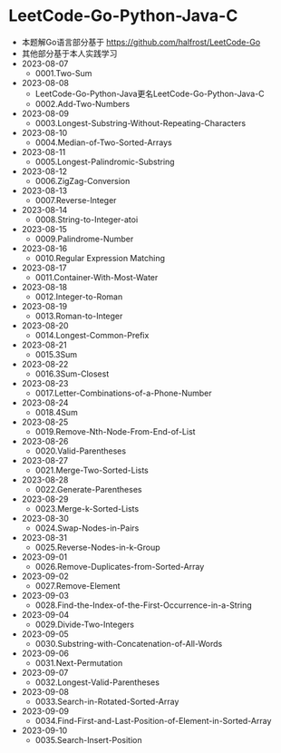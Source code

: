 # LeetCode-Go-Python-Java-C
- 本题解Go语言部分基于
https://github.com/halfrost/LeetCode-Go
- 其他部分基于本人实践学习
- 2023-08-07
  - 0001.Two-Sum
- 2023-08-08
  - LeetCode-Go-Python-Java更名LeetCode-Go-Python-Java-C
  - 0002.Add-Two-Numbers
- 2023-08-09
  - 0003.Longest-Substring-Without-Repeating-Characters
- 2023-08-10
  - 0004.Median-of-Two-Sorted-Arrays
- 2023-08-11
  - 0005.Longest-Palindromic-Substring
- 2023-08-12
  - 0006.ZigZag-Conversion
- 2023-08-13
  - 0007.Reverse-Integer
- 2023-08-14
  - 0008.String-to-Integer-atoi
- 2023-08-15
  - 0009.Palindrome-Number
- 2023-08-16
  - 0010.Regular Expression Matching
- 2023-08-17
  - 0011.Container-With-Most-Water
- 2023-08-18
  - 0012.Integer-to-Roman
- 2023-08-19
  - 0013.Roman-to-Integer
- 2023-08-20
  - 0014.Longest-Common-Prefix
- 2023-08-21
  - 0015.3Sum
- 2023-08-22
  - 0016.3Sum-Closest
- 2023-08-23
  - 0017.Letter-Combinations-of-a-Phone-Number
- 2023-08-24
  - 0018.4Sum
- 2023-08-25
  - 0019.Remove-Nth-Node-From-End-of-List
- 2023-08-26
  - 0020.Valid-Parentheses
- 2023-08-27
  - 0021.Merge-Two-Sorted-Lists
- 2023-08-28
  - 0022.Generate-Parentheses
- 2023-08-29
  - 0023.Merge-k-Sorted-Lists
- 2023-08-30
  - 0024.Swap-Nodes-in-Pairs
- 2023-08-31
  - 0025.Reverse-Nodes-in-k-Group
- 2023-09-01
  - 0026.Remove-Duplicates-from-Sorted-Array
- 2023-09-02
  - 0027.Remove-Element
- 2023-09-03
  - 0028.Find-the-Index-of-the-First-Occurrence-in-a-String
- 2023-09-04
  - 0029.Divide-Two-Integers
- 2023-09-05
  - 0030.Substring-with-Concatenation-of-All-Words
- 2023-09-06
  - 0031.Next-Permutation
- 2023-09-07
  - 0032.Longest-Valid-Parentheses
- 2023-09-08
  - 0033.Search-in-Rotated-Sorted-Array
- 2023-09-09
  - 0034.Find-First-and-Last-Position-of-Element-in-Sorted-Array
- 2023-09-10
  - 0035.Search-Insert-Position